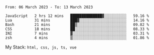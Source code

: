 <!--START_SECTION:waka-->

```text
From: 06 March 2023 - To: 13 March 2023

JavaScript   2 hrs 12 mins   ██████████████▓░░░░░░░░░░   59.16 %
Lua          31 mins         ███▓░░░░░░░░░░░░░░░░░░░░░   14.16 %
Bash         21 mins         ██▒░░░░░░░░░░░░░░░░░░░░░░   09.82 %
CSS          18 mins         ██░░░░░░░░░░░░░░░░░░░░░░░   08.33 %
INI          7 mins          ▓░░░░░░░░░░░░░░░░░░░░░░░░   03.31 %
zsh          4 mins          ▒░░░░░░░░░░░░░░░░░░░░░░░░   01.86 %
```

<!--END_SECTION:waka-->
My Stack: `html, css, js, ts, vue`
